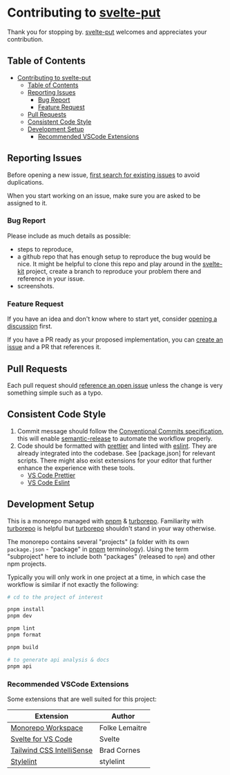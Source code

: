 # Contributing to [svelte-put][github]

Thank you for stopping by. [svelte-put][github] welcomes and appreciates your contribution.

## Table of Contents

- [Contributing to svelte-put](#contributing-to-svelte-put)
  - [Table of Contents](#table-of-contents)
  - [Reporting Issues](#reporting-issues)
    - [Bug Report](#bug-report)
    - [Feature Request](#feature-request)
  - [Pull Requests](#pull-requests)
  - [Consistent Code Style](#consistent-code-style)
  - [Development Setup](#development-setup)
    - [Recommended VSCode Extensions](#recommended-vscode-extensions)

## Reporting Issues

Before opening a new issue, [first search for existing issues][github.issues] to avoid duplications.

When you start working on an issue, make sure you are asked to be assigned to it.

### Bug Report

Please include as much details as possible:

- steps to reproduce,
- a github repo that has enough setup to reproduce the bug would be nice. It might be helpful to clone this repo and play around in the [svelte-kit](./apps/svelte-kit/) project, create a branch to reproduce your problem there and reference in your issue.
- screenshots.

### Feature Request

If you have an idea and don't know where to start yet, consider [opening a discussion][github.discussions] first.

If you have a PR ready as your proposed implementation, you can [create an issue][github.issues] and a PR that references it.

## Pull Requests

Each pull request should [reference an open issue][github.issues.open] unless the change is very something simple such as a typo.

## Consistent Code Style

1. Commit message should follow the [Conventional Commits specification][conventionalcommits], this will enable [semantic-release][semanticrelease] to automate the workflow properly.
2. Code should be formatted with [prettier] and linted with [eslint]. They are already integrated into the codebase. See [package.json] for relevant scripts. There might also exist extensions for your editor that further enhance the experience with these tools.
   - [VS Code Prettier][vscode.extension.prettier]
   - [VS Code Eslint][vscode.extension.eslint]

## Development Setup

This is a monorepo managed with [pnpm] & [turborepo]. Familiarity with [turborepo] is helpful but [turborepo] shouldn't stand in your way otherwise.

The monorepo contains several "projects" (a folder with its own `package.json` - "package" in [pnpm] terminology). Using the term "subproject" here to include both "packages" (released to `npm`) and other npm projects.

Typically you will only work in one project at a time, in which case the workflow is similar if not exactly the following:

```bash
# cd to the project of interest

pnpm install
pnpm dev

pnpm lint
pnpm format

pnpm build

# to generate api analysis & docs
pnpm api
```

### Recommended VSCode Extensions

Some extensions that are well suited for this project:

| Extension                                                                                                  | Author         |
| ---------------------------------------------------------------------------------------------------------- | -------------- |
| [Monorepo Workspace](https://marketplace.visualstudio.com/items?itemName=folke.vscode-monorepo-workspace)  | Folke Lemaitre |
| [Svelte for VS Code](https://marketplace.visualstudio.com/items?itemName=svelte.svelte-vscode)             | Svelte         |
| [Tailwind CSS IntelliSense](https://marketplace.visualstudio.com/items?itemName=bradlc.vscode-tailwindcss) | Brad Cornes    |
| [Stylelint](https://marketplace.visualstudio.com/items?itemName=stylelint.vscode-stylelint)                | stylelint      |

[turborepo]: https://turborepo.org/
[github]: https://github.com/vnphanquang/svelte-put
[github.issues]: https://github.com/vnphanquang/svelte-put/issues?q=
[github.issues.open]: https://github.com/vnphanquang/svelte-put/issues?q=is%3Aissue+is%3Aopen
[github.discussions]: https://github.com/vnphanquang/svelte-put/discussions
[conventionalcommits]: https://www.conventionalcommits.org/en/v1.0.0/
[semanticrelease]: https://github.com/semantic-release/semantic-release
[prettier]: https://prettier.io/
[eslint]: https://eslint.org/
[vscode.extension.prettier]: https://marketplace.visualstudio.com/items?itemName=esbenp.prettier-vscode
[vscode.extension.eslint]: https://marketplace.visualstudio.com/items?itemName=dbaeumer.vscode-eslint
[pnpm]: https://pnpm.io/
